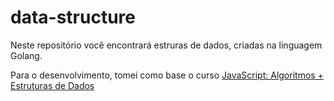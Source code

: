 # data-structure

Neste repositório você encontrará estruras de dados, criadas na linguagem Golang.

Para o desenvolvimento, tomei como base o curso [JavaScript: Algoritmos + Estruturas de Dados](https://www.udemy.com/course/javascript-algoritmos-e-estruturas-de-dados/)
